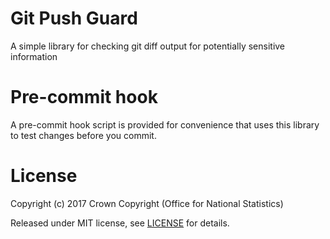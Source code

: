 Git Push Guard
==============

A simple library for checking git diff output for potentially sensitive information

Pre-commit hook
===============

A pre-commit hook script is provided for convenience that uses this library
to test changes before you commit.

License
=======

Copyright (c) 2017 Crown Copyright (Office for National Statistics)

Released under MIT license, see [LICENSE](LICENSE) for details.
